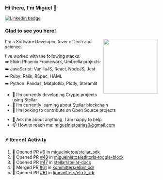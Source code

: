 ### Hi there, I'm Miguel 👋

<a href="https://linkedin.com/in/miguelnietoa/" target="_blank" rel="noopener noreferrer">
  <img src="https://img.shields.io/badge/-LinkedIn-0e76a8?style=flat-square&logo=Linkedin&logoColor=white" alt="Linkedin badge">
</a>
<!-- [![Website Badge](https://img.shields.io/badge/Website-3b5998?style=flat-square&logo=google-chrome&logoColor=white)](#notavailablenow#) 

<img src="https://i.imgur.com/tbrLrt5.gif" width=400 alt="Coding GIF" align="right"/>
-->


### Glad to see you here!
<a href="https://github.com/miguelnietoa"><img src="https://github-readme-stats.vercel.app/api?username=miguelnietoa&show_icons=true&hide_border=true&count_private=true&include_all_commits=true&theme=tokyonight" height="180em" align="right"/></a>
I'm a Software Developer, lover of tech and science. 

I've worked with the following stacks:\
➡️ Elixir: Phoenix Framework, Umbrella projects\
➡️ JavaScript: VanillaJS, React, NodeJS, Jest\
➡️ Ruby: Rails, RSpec, HAML\
➡️ Python: Pandas, Matplotlib, Plotly, Streamlit

- 🔭 I’m currently developing Crypto projects using Stellar
- 🌱 I’m currently learning about Stellar blockchain
- 👯 I’m looking to contribute on Open Source projects
<!-- 
- 😄 I just finished a Machine Learning course! 
- 🤔 I’m looking for help with ...
-->
- 💬 Ask me about anything, I am happy to help
- 📫 How to reach me: miguelnietoarias3@gmail.com

### ⚡ Recent Activity

<!--START_SECTION:activity-->
1. 💪 Opened PR [#9](https://github.com/miguelnietoa/stellar_sdk/pull/9) in [miguelnietoa/stellar_sdk](https://github.com/miguelnietoa/stellar_sdk)
2. 💪 Opened PR [#48](https://github.com/miguelnietoa/editorjs-toggle-block/pull/48) in [miguelnietoa/editorjs-toggle-block](https://github.com/miguelnietoa/editorjs-toggle-block)
3. 💪 Opened PR [#47](https://github.com/stellar/stellar-docs/pull/47) in [stellar/stellar-docs](https://github.com/stellar/stellar-docs)
4. 🎉 Merged PR [#61](https://github.com/kommitters/elixir_xdr/pull/61) in [kommitters/elixir_xdr](https://github.com/kommitters/elixir_xdr)
5. 💪 Opened PR [#61](https://github.com/kommitters/elixir_xdr/pull/61) in [kommitters/elixir_xdr](https://github.com/kommitters/elixir_xdr)
<!--END_SECTION:activity-->
